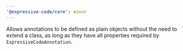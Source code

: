 ```yaml
---
'@expressive-code/core': minor
---
```


Allows annotations to be defined as plain objects without the need to extend a class, as long as they have all properties required by `ExpressiveCodeAnnotation`.
